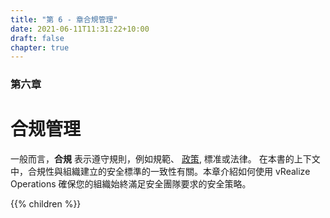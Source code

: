 ```yaml
---
title: "第 6 - 章合規管理"
date: 2021-06-11T11:31:22+10:00
draft: false
chapter: true
---
```


### 第六章

# 合规管理

一般而言，**合規** 表示遵守規則，例如規範、 [政策](https://en.wikipedia.org/wiki/Policy), 標准或法律。 在本書的上下文中，合規性與組織建立的安全標準的一致性有關。本章介紹如何使用 vRealize Operations 確保您的組織始終滿足安全團隊要求的安全策略。

{{% children %}}
